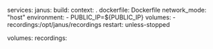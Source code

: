 services:
  janus:
    build:
      context: .
      dockerfile: Dockerfile
    network_mode: "host"
    environment:
      - PUBLIC_IP=${PUBLIC_IP}
    volumes:
      - recordings:/opt/janus/recordings
    restart: unless-stopped

volumes:
  recordings: